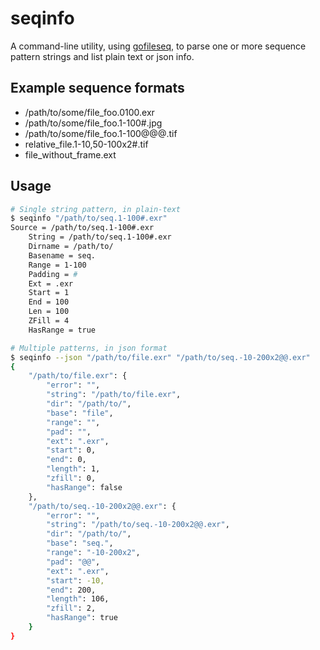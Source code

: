 seqinfo
========

A command-line utility, using [gofileseq](https://github.com/justinfx/gofileseq), to parse one or more sequence pattern strings and list plain text or json info.

Example sequence formats
---------------------------------

* /path/to/some/file_foo.0100.exr
* /path/to/some/file_foo.1-100#.jpg
* /path/to/some/file_foo.1-100@@@.tif
* relative_file.1-10,50-100x2#.tif
* file_without_frame.ext

Usage
---------

```bash
# Single string pattern, in plain-text
$ seqinfo "/path/to/seq.1-100#.exr"
Source = /path/to/seq.1-100#.exr
    String = /path/to/seq.1-100#.exr
    Dirname = /path/to/
    Basename = seq.
    Range = 1-100
    Padding = #
    Ext = .exr
    Start = 1
    End = 100
    Len = 100
    ZFill = 4
    HasRange = true

# Multiple patterns, in json format
$ seqinfo --json "/path/to/file.exr" "/path/to/seq.-10-200x2@@.exr"
{
    "/path/to/file.exr": {
        "error": "",
        "string": "/path/to/file.exr",
        "dir": "/path/to/",
        "base": "file",
        "range": "",
        "pad": "",
        "ext": ".exr",
        "start": 0,
        "end": 0,
        "length": 1,
        "zfill": 0,
        "hasRange": false
    },
    "/path/to/seq.-10-200x2@@.exr": {
        "error": "",
        "string": "/path/to/seq.-10-200x2@@.exr",
        "dir": "/path/to/",
        "base": "seq.",
        "range": "-10-200x2",
        "pad": "@@",
        "ext": ".exr",
        "start": -10,
        "end": 200,
        "length": 106,
        "zfill": 2,
        "hasRange": true
    }
}
```
